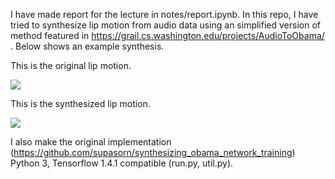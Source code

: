I have made report for the lecture in notes/report.ipynb.
In this repo, I have tried to synthesize lip motion from audio data using an simplified version of method featured in https://grail.cs.washington.edu/projects/AudioToObama/ .
Below shows an example synthesis.

This is the original lip motion.

![](notes/actual_lip.gif)

This is the synthesized lip motion.

![](notes/searched_lip.gif)

I also make the original implementation (https://github.com/supasorn/synthesizing_obama_network_training) Python 3, Tensorflow 1.4.1 compatible (run.py, util.py).
